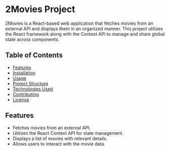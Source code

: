 # 2Movies Project

2Movies is a React-based web application that fetches movies from an external API and displays them in an organized manner. This project utilizes the React framework along with the Context API to manage and share global state across components.

## Table of Contents
- [Features](#features)
- [Installation](#installation)
- [Usage](#usage)
- [Project Structure](#project-structure)
- [Technologies Used](#technologies-used)
- [Contributing](#contributing)
- [License](#license)

## Features

- Fetches movies from an external API.
- Utilizes the React Context API for state management.
- Displays a list of movies with relevant details.
- Allows users to interact with the movie data.
